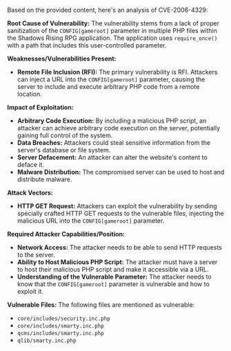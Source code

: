 Based on the provided content, here's an analysis of CVE-2006-4329:

**Root Cause of Vulnerability:**
The vulnerability stems from a lack of proper sanitization of the `CONFIG[gameroot]` parameter in multiple PHP files within the Shadows Rising RPG application. The application uses `require_once()` with a path that includes this user-controlled parameter.

**Weaknesses/Vulnerabilities Present:**
- **Remote File Inclusion (RFI):** The primary vulnerability is RFI. Attackers can inject a URL into the `CONFIG[gameroot]` parameter, causing the server to include and execute arbitrary PHP code from a remote location.

**Impact of Exploitation:**
- **Arbitrary Code Execution:** By including a malicious PHP script, an attacker can achieve arbitrary code execution on the server, potentially gaining full control of the system.
- **Data Breaches:** Attackers could steal sensitive information from the server's database or file system.
- **Server Defacement:** An attacker can alter the website's content to deface it.
- **Malware Distribution:** The compromised server can be used to host and distribute malware.

**Attack Vectors:**
- **HTTP GET Request:** Attackers can exploit the vulnerability by sending specially crafted HTTP GET requests to the vulnerable files, injecting the malicious URL into the `CONFIG[gameroot]` parameter.

**Required Attacker Capabilities/Position:**
- **Network Access:** The attacker needs to be able to send HTTP requests to the server.
- **Ability to Host Malicious PHP Script:** The attacker must have a server to host their malicious PHP script and make it accessible via a URL.
- **Understanding of the Vulnerable Parameter:** The attacker needs to know that the `CONFIG[gameroot]` parameter is vulnerable and how to exploit it.

**Vulnerable Files:**
The following files are mentioned as vulnerable:
- `core/includes/security.inc.php`
- `core/includes/smarty.inc.php`
- `qcms/includes/smarty.inc.php`
- `qlib/smarty.inc.php`